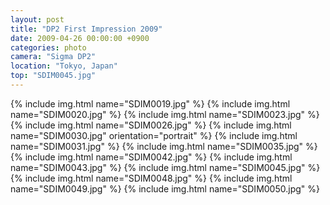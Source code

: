 ```yaml
---
layout: post
title: "DP2 First Impression 2009"
date: 2009-04-26 00:00:00 +0900
categories: photo
camera: "Sigma DP2"
location: "Tokyo, Japan"
top: "SDIM0045.jpg"
---
```


{% include img.html name="SDIM0019.jpg" %}
{% include img.html name="SDIM0020.jpg" %}
{% include img.html name="SDIM0023.jpg" %}
{% include img.html name="SDIM0026.jpg" %}
{% include img.html name="SDIM0030.jpg" orientation="portrait" %}
{% include img.html name="SDIM0031.jpg" %}
{% include img.html name="SDIM0035.jpg" %}
{% include img.html name="SDIM0042.jpg" %}
{% include img.html name="SDIM0043.jpg" %}
{% include img.html name="SDIM0045.jpg" %}
{% include img.html name="SDIM0048.jpg" %}
{% include img.html name="SDIM0049.jpg" %}
{% include img.html name="SDIM0050.jpg" %}

